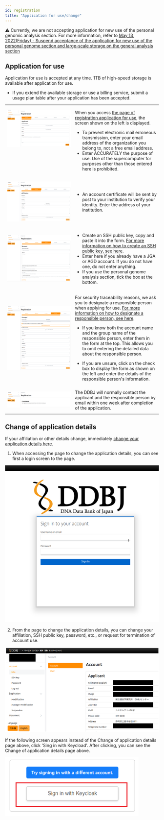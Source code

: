 ```yaml
---
id: registration
title: "Application for use/change"
---
```


&#x26A0;  Currently, we are not accepting application for new use of the personal genomic analysis section. For more information, refer to [May 13, 2022(Friday) - Suspend acceptance of the application for new use of the personal genome section and  large-scale storage on the general analysis section](/en/blog/2022-05-13-suspension-of-applications)

## Application for use

Application for use is accepted at any time. 1TB of high-speed storage is available after application for use.

- If you extend the available storage or use a billing service, submit a usage plan table after your application has been accepted.


<table>
<tr>
<td width="400" valign="top">

![](Registration_EN_1.png)

</td>
<td width="400" valign="top">

When you access [the page of registration application for use](https://sc-account.ddbj.nig.ac.jp/en/application/registration), the screen shown on the left is displayed.

- To prevent electronic mail erroneous transmission, enter your email address of the organization you belong to, not a free email address.
- Enter ACCURATELY the purpose of use. Use of the supercomputer for purposes other than those entered here is prohibited.
    


</td>
</tr>


<tr>
<td>

![](Registration_EN_2.png)

</td>
<td>

- An account certificate will be sent by post to your institution to verify your identity. Enter the address of your institution.

</td>
</tr>

<tr>
<td>

![](Registration_EN_3.png)

</td>
<td>

- Create an SSH public key, copy and paste it into the form.
[For more information on how to create an SSH public key, see here](ssh_keys).
- Enter here if you already have a JGA or AGD account.
If you do not have one, do not enter anything.
- If you use the personal genome analysis section, tick the box at the bottom.

</td>
</tr>

<tr>
<td>

![](Registration_EN_4.png)

</td>
<td>

For security traceability reasons, we ask you to designate a responsible person when applying for use.
[For more information on how to designate a responsible person, see here](http://133.39.114.45:53000/application/#%E8%B2%AC%E4%BB%BB%E8%80%85%E3%81%AB%E3%81%A4%E3%81%84%E3%81%A6).

- If you know both the account name and the group name of the responsible person, enter them in the form at the top.
This allows you to omit entering the detailed data about the responsible person.

- If you are unsure, click on the check box to display the form as shown on the left and enter the details of the responsible person's information.


</td>
</tr>



<tr>
<td>

![](Registration_EN_5.png)

</td>
<td>
The DDBJ will normally contact the applicant and the responsible person by email within one week after completion of the application.
</td>
</tr>

</table>




## Change of application details


If your affiliation or other details change, immediately [change your application details here](https://sc-account.ddbj.nig.ac.jp/auth/realms/master/protocol/openid-connect/auth?client_id=sc&scope=openid&response_type=code&redirect_uri=https%3A%2F%2Fsc-account.ddbj.nig.ac.jp%2Fapi%2Fauth%2Fcallback%2Fkeycloak&state=6ygcuJParJ3i8ZlDMnKicXvW3MxkWp4t06IBKOVAbIE&code_challenge=hDLDfyOsqUc58Z-xzzz1g5ybLDycWgY7UV8e-qu1jd8&code_challenge_method=S256).


1. When accessing the page to change the application details, you can see first a login screen to the page.

![](Change_login.png)


2. From the page to change the application details, you can change your affiliation, SSH public key, password, etc., or request for termination of account use.

![](Change_App_EN.png)


If the following screen appears instead of the Change of application details page above, click 'Sing in with Keycload'.
After clicking, you can see the Change of application details page above.

![](Keycload.png)
